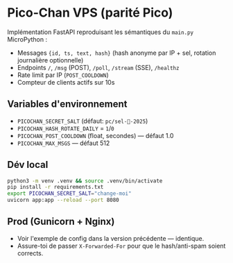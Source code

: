 # Pico-Chan VPS (parité Pico)

Implémentation FastAPI reproduisant les sémantiques du `main.py` MicroPython :
- Messages `{id, ts, text, hash}` (hash anonyme par IP + sel, rotation journalière optionnelle)
- Endpoints `/`, `/msg` (POST), `/poll`, `/stream` (SSE), `/healthz`
- Rate limit par IP (`POST_COOLDOWN`)
- Compteur de clients actifs sur 10s

## Variables d'environnement
- `PICOCHAN_SECRET_SALT` (défaut: `pc/sel-🌊-2025`)
- `PICOCHAN_HASH_ROTATE_DAILY` = `1`/`0`
- `PICOCHAN_POST_COOLDOWN` (float, secondes) — défaut 1.0
- `PICOCHAN_MAX_MSGS` — défaut 512

## Dév local
```bash
python3 -m venv .venv && source .venv/bin/activate
pip install -r requirements.txt
export PICOCHAN_SECRET_SALT="change-moi"
uvicorn app:app --reload --port 8080
```

## Prod (Gunicorn + Nginx)
- Voir l'exemple de config dans la version précédente — identique.
- Assure-toi de passer `X-Forwarded-For` pour que le hash/anti-spam soient corrects.